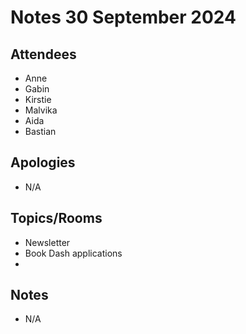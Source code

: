 # Notes 30 September 2024

## Attendees 

* Anne
* Gabin
* Kirstie
* Malvika
* Aida
* Bastian


## Apologies

* N/A

## Topics/Rooms

* Newsletter
* Book Dash applications
*  

## Notes

* N/A